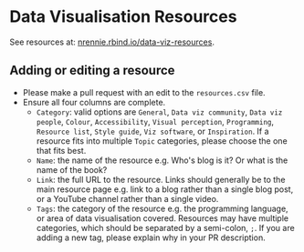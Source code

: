 # Data Visualisation Resources

See resources at: [nrennie.rbind.io/data-viz-resources](https://nrennie.rbind.io/data-viz-resources/).

## Adding or editing a resource

* Please make a pull request with an edit to the `resources.csv` file. 
* Ensure all four columns are complete.
  * `Category`: valid options are `General`, `Data viz community`, `Data viz people`, `Colour`, `Accessibility`, `Visual perception`, `Programming`, `Resource list`, `Style guide`, `Viz software`, or `Inspiration`. If a resource fits into multiple `Topic` categories, please choose the one that fits best. 
  * `Name`: the name of the resource e.g. Who's blog is it? Or what is the name of the book?
  * `Link`: the full URL to the resource. Links should generally be to the main resource page e.g. link to a blog rather than a single blog post, or a YouTube channel rather than a single video.
  * `Tags`: the category of the resource e.g. the programming language, or area of data visualisation covered. Resources may have multiple categories, which should be separated by a semi-colon, `;`. If you are adding a new tag, please explain why in your PR description.

  
